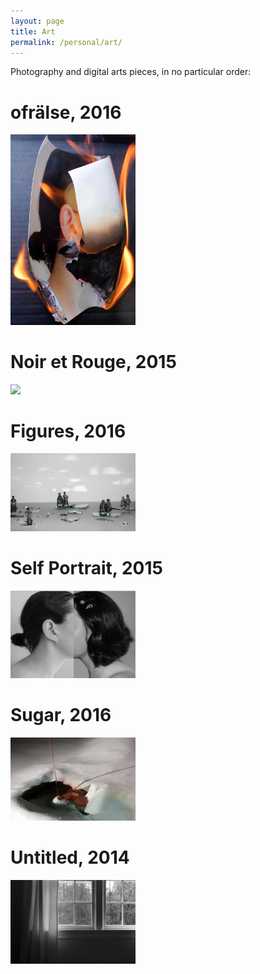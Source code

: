 ```yaml
---
layout: page
title: Art
permalink: /personal/art/
---
```


Photography and digital arts pieces, in no particular order:

# ofrälse, 2016

<img src="/images/fire.png" width="200">


# Noir et Rouge, 2015

<img src="/images/noirRouge.jpg" width="200">

# Figures, 2016

<img src="/images/figures.png" width="200">

# Self Portrait, 2015

<img src="/images/selfportrait.png" width="200">

# Sugar, 2016

<img src="/images/sugar.png" width="200">

# Untitled, 2014

<img src="/images/window.png" width="200">


